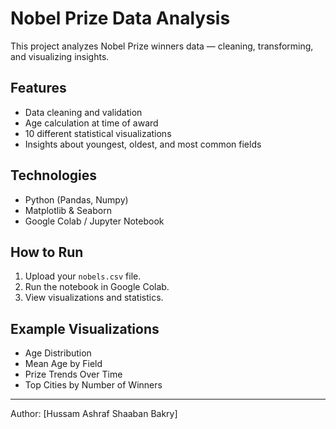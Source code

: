 #  Nobel Prize Data Analysis

This project analyzes Nobel Prize winners data — cleaning, transforming, and visualizing insights.

##  Features
- Data cleaning and validation
- Age calculation at time of award
- 10 different statistical visualizations
- Insights about youngest, oldest, and most common fields

##  Technologies
- Python (Pandas, Numpy)
- Matplotlib & Seaborn
- Google Colab / Jupyter Notebook

##  How to Run
1. Upload your `nobels.csv` file.
2. Run the notebook in Google Colab.
3. View visualizations and statistics.

##  Example Visualizations
- Age Distribution
- Mean Age by Field
- Prize Trends Over Time
- Top Cities by Number of Winners

---

Author: [Hussam Ashraf Shaaban Bakry]
